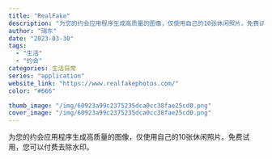 ```yaml
---
title: "RealFake"
description: "为您的约会应用程序生成高质量的图像，仅使用自己的10张休闲照片。免费试用，您可以付费去除水印。 "
author: "瑞东"
date: "2023-03-30"
tags:
  - "生活"
  - "约会"
categories: 生活日常
series: "application"
website_link: "https://www.realfakephotos.com/"
color: "#666"

thumb_image: "/img/60923a99c2375235dca0cc38fae25cd0.png"
cover_image: "/img/60923a99c2375235dca0cc38fae25cd0.png"
---
```


为您的约会应用程序生成高质量的图像，仅使用自己的10张休闲照片。免费试用，您可以付费去除水印。 